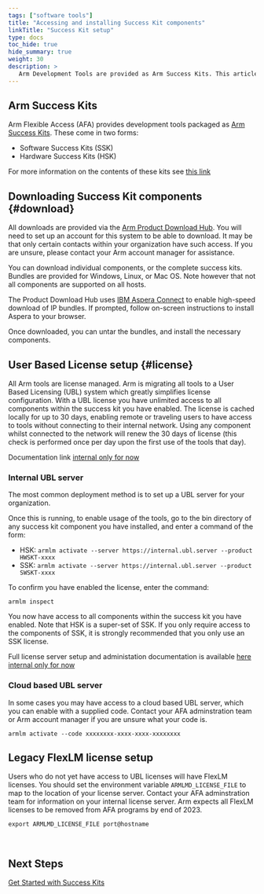 ```yaml
---
tags: ["software tools"]
title: "Accessing and installing Success Kit components"
linkTitle: "Success Kit setup"
type: docs
toc_hide: true
hide_summary: true
weight: 30
description: >
   Arm Development Tools are provided as Arm Success Kits. This article will help you download and install the appropriate components, and set up your tools license.
---
```

## Arm Success Kits

Arm Flexible Access (AFA) provides development tools packaged as [Arm Success Kits](https://www.arm.com/products/development-tools/success-kits). These come in two forms:

- Software Success Kits (SSK)
- Hardware Success Kits (HSK)

For more information on the contents of these kits see [this link](/successkits)

## Downloading Success Kit components {#download}

All downloads are provided via the [Arm Product Download Hub](https://developer.arm.com/downloads). You will need to set up an account for this system to be able to download. It may be that only certain contacts within your organization have such access. If you are unsure, please contact your Arm account manager for assistance.

You can download individual components, or the complete success kits. Bundles are provided for Windows, Linux, or Mac OS. Note however that not all components are supported on all hosts.

The Product Download Hub uses [IBM Aspera Connect](https://www.ibm.com/aspera/connect/) to enable high-speed download of IP bundles. If prompted, follow on-screen instructions to install Aspera to your browser.

Once downloaded, you can untar the bundles, and install the necessary components.

## User Based License setup {#license}

All Arm tools are license managed. Arm is migrating all tools to a User Based Licensing (UBL) system which greatly simplifies license configuration. With a UBL license you have unlimited access to all components within the success kit you have enabled. The license is cached locally for up to 30 days, enabling remote or traveling users to have access to tools without connecting to their internal network. Using any component whilst connected to the network will renew the 30 days of license (this check is performed once per day upon the first use of the tools that day).

Documentation link [internal only for now](https://developer.arm.com/documentation-preview/102516/)

### Internal UBL server

The most common deployment method is to set up a UBL server for your organization.

Once this is running, to enable usage of the tools, go to the bin directory of any success kit component you have installed, and enter a command of the form:

- HSK: `armlm activate --server https://internal.ubl.server --product HWSKT-xxxx`
- SSK: `armlm activate --server https://internal.ubl.server --product SWSKT-xxxx`

To confirm you have enabled the license, enter the command:

`armlm inspect`

You now have access to all components within the success kit you have enabled. Note that HSK is a super-set of SSK. If you only require access to the components of SSK, it is strongly recommended that you only use an SSK license.

Full license server setup and administation documentation is available [here internal only for now](https://developer.arm.com/documentation-preview/107573)


### Cloud based UBL server

In some cases you may have access to a cloud based UBL server, which you can enable with a supplied code. Contact your AFA adminstration team or Arm account manager if you are unsure what your code is.

`armlm activate --code xxxxxxxx-xxxx-xxxx-xxxxxxxx`

## Legacy FlexLM license setup

Users who do not yet have access to UBL licenses will have FlexLM licenses. You should set the environment variable `ARMLMD_LICENSE_FILE` to map to the location of your license server. Contact your AFA adminstration team for information on your internal license server. Arm expects all FlexLM licenses to be removed from AFA programs by end of 2023.

`export ARMLMD_LICENSE_FILE port@hostname`

&nbsp;

## Next Steps

[Get Started with Success Kits](/getstarted/)

&nbsp;
&nbsp;
